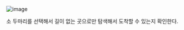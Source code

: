 ![image](https://user-images.githubusercontent.com/33195517/208282317-40d626cf-10c6-48a5-b4e0-18be4f9eae6d.png)

소 두마리를 선택해서 길이 없는 곳으로만 탐색해서 도착할 수 있는지 확인한다.

